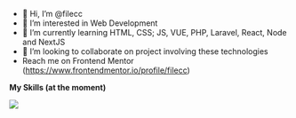 - 👋 Hi, I’m @filecc
- 👀 I’m interested in Web Development
- 🌱 I’m currently learning HTML, CSS; JS, VUE, PHP, Laravel, React, Node and NextJS
- 💞️ I’m looking to collaborate on project involving these technologies
- Reach me on Frontend Mentor (https://www.frontendmentor.io/profile/filecc)

<strong align="left">My Skills (at the moment)</strong>

<p align="left">

  <a href="https://skillicons.dev">
    <img src="https://skillicons.dev/icons?i=html,css,js,ts,bootstrap,tailwind,vue,nuxtjs,react,nextjs,php,figma,ps,vercel,postman&perline=5" />
     </a>
</p>


